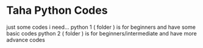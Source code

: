 # Taha Python Codes
 just some codes i need...
python 1 ( folder ) is for beginners and have some basic codes
python 2 ( folder ) is for beginners/intermediate and have more advance codes
